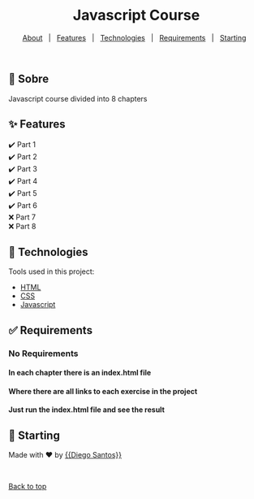 <div align="center" id="top"> 

  &#xa0;

</div>

<h1 align="center">Javascript Course</h1>

<p align="center">
  <a href="#dart-about">About</a> &#xa0; | &#xa0; 
  <a href="#sparkles-features">Features</a> &#xa0; | &#xa0;
  <a href="#rocket-technologies">Technologies</a> &#xa0; | &#xa0;
  <a href="#white_check_mark-requirements">Requirements</a> &#xa0; | &#xa0;
  <a href="#checkered_flag-starting">Starting</a> &#xa0;
</p>

<br>

## :dart: Sobre ##

Javascript course divided into 8 chapters

## :sparkles: Features ##

:heavy_check_mark: Part 1\
:heavy_check_mark: Part 2\
:heavy_check_mark: Part 3\
:heavy_check_mark: Part 4\
:heavy_check_mark: Part 5\
:heavy_check_mark: Part 6\
:x: Part 7\
:x: Part 8

## :rocket: Technologies ##

Tools used in this project:

- [HTML](https://www.w3.org/standards/webdesign/htmlcss)
- [CSS](https://www.w3.org/standards/webdesign/htmlcss)
- [Javascript](https://developer.mozilla.org/pt-BR/docs/Web/JavaScript)

## :white_check_mark: Requirements ##

### No Requirements
#### In each chapter there is an index.html file
#### Where there are all links to each exercise in the project
#### Just run the index.html file and see the result

## :checkered_flag: Starting ##

Made with :heart: by <a href="https://github.com/{{odiegosantos}}" target="_blank">{{Diego Santos}}</a>

&#xa0;

<a href="#top">Back to top</a>
